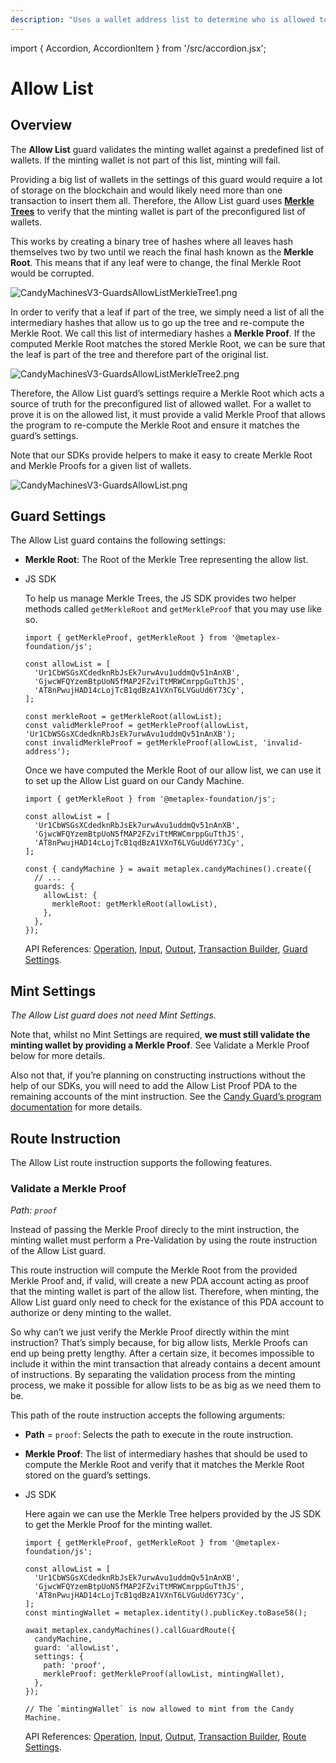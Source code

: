```yaml
---
description: "Uses a wallet address list to determine who is allowed to mint."
---
```


import { Accordion, AccordionItem } from '/src/accordion.jsx';

# Allow List

## Overview

The **Allow List** guard validates the minting wallet against a predefined list of wallets. If the minting wallet is not part of this list, minting will fail.

Providing a big list of wallets in the settings of this guard would require a lot of storage on the blockchain and would likely need more than one transaction to insert them all. Therefore, the Allow List guard uses [**Merkle Trees**](https://en.m.wikipedia.org/wiki/Merkle_tree) to verify that the minting wallet is part of the preconfigured list of wallets.

This works by creating a binary tree of hashes where all leaves hash themselves two by two until we reach the final hash known as the **Merkle Root**. This means that if any leaf were to change, the final Merkle Root would be corrupted.

![CandyMachinesV3-GuardsAllowListMerkleTree1.png](https://s3-us-west-2.amazonaws.com/secure.notion-static.com/0e44c88a-eb85-4eca-b136-83e867034c02/CandyMachinesV3-GuardsAllowListMerkleTree1.png)

In order to verify that a leaf if part of the tree, we simply need a list of all the intermediary hashes that allow us to go up the tree and re-compute the Merkle Root. We call this list of intermediary hashes a **Merkle Proof**. If the computed Merkle Root matches the stored Merkle Root, we can be sure that the leaf is part of the tree and therefore part of the original list.

![CandyMachinesV3-GuardsAllowListMerkleTree2.png](https://s3-us-west-2.amazonaws.com/secure.notion-static.com/4401af6a-e3fd-4e91-b37b-42d769e61c71/CandyMachinesV3-GuardsAllowListMerkleTree2.png)

Therefore, the Allow List guard’s settings require a Merkle Root which acts a source of truth for the preconfigured list of allowed wallet. For a wallet to prove it is on the allowed list, it must provide a valid Merkle Proof that allows the program to re-compute the Merkle Root and ensure it matches the guard’s settings.

Note that our SDKs provide helpers to make it easy to create Merkle Root and Merkle Proofs for a given list of wallets.

![CandyMachinesV3-GuardsAllowList.png](https://s3-us-west-2.amazonaws.com/secure.notion-static.com/6c365adb-8334-4990-bd14-5b31c0acdb23/CandyMachinesV3-GuardsAllowList.png)

## Guard Settings

The Allow List guard contains the following settings:

- ********Merkle Root********: The Root of the Merkle Tree representing the allow list.

- JS SDK
    
    To help us manage Merkle Trees, the JS SDK provides two helper methods called `getMerkleRoot` and `getMerkleProof` that you may use like so.
    
    ```tsx
    import { getMerkleProof, getMerkleRoot } from '@metaplex-foundation/js';
    
    const allowList = [
      'Ur1CbWSGsXCdedknRbJsEk7urwAvu1uddmQv51nAnXB',
      'GjwcWFQYzemBtpUoN5fMAP2FZviTtMRWCmrppGuTthJS',
      'AT8nPwujHAD14cLojTcB1qdBzA1VXnT6LVGuUd6Y73Cy',
    ];
    
    const merkleRoot = getMerkleRoot(allowList);
    const validMerkleProof = getMerkleProof(allowList, 'Ur1CbWSGsXCdedknRbJsEk7urwAvu1uddmQv51nAnXB');
    const invalidMerkleProof = getMerkleProof(allowList, 'invalid-address');
    ```
    
    Once we have computed the Merkle Root of our allow list, we can use it to set up the Allow List guard on our Candy Machine.
    
    ```tsx
    import { getMerkleRoot } from '@metaplex-foundation/js';
    
    const allowList = [
      'Ur1CbWSGsXCdedknRbJsEk7urwAvu1uddmQv51nAnXB',
      'GjwcWFQYzemBtpUoN5fMAP2FZviTtMRWCmrppGuTthJS',
      'AT8nPwujHAD14cLojTcB1qdBzA1VXnT6LVGuUd6Y73Cy',
    ];
    
    const { candyMachine } = await metaplex.candyMachines().create({
      // ...
      guards: {
        allowList: {
          merkleRoot: getMerkleRoot(allowList),
        },
      },
    });
    ```
    
    API References: [Operation](https://metaplex-foundation.github.io/js/classes/js.CandyMachineClient.html#create), [Input](https://metaplex-foundation.github.io/js/types/js.CreateCandyMachineInput.html), [Output](https://metaplex-foundation.github.io/js/types/js.CreateCandyMachineOutput.html), [Transaction Builder](https://metaplex-foundation.github.io/js/classes/js.CandyMachineBuildersClient.html#create), [Guard Settings](https://metaplex-foundation.github.io/js/types/js.AllowListGuardSettings.html).
    

## Mint Settings

*The Allow List guard does not need Mint Settings.*

Note that, whilst no Mint Settings are required, **we must still validate the minting wallet by providing a Merkle Proof**. See Validate a Merkle Proof below for more details.

Also not that, if you’re planning on constructing instructions without the help of our SDKs, you will need to add the Allow List Proof PDA to the remaining accounts of the mint instruction. See the [Candy Guard’s program documentation](https://github.com/metaplex-foundation/mpl-candy-guard#allowlist) for more details.

## Route Instruction

The Allow List route instruction supports the following features.

### Validate a Merkle Proof

*Path: `proof`*

Instead of passing the Merkle Proof direcly to the mint instruction, the minting wallet must perform a Pre-Validation by using the route instruction of the Allow List guard.

This route instruction will compute the Merkle Root from the provided Merkle Proof and, if valid, will create a new PDA account acting as proof that the minting wallet is part of the allow list. Therefore, when minting, the Allow List guard only need to check for the existance of this PDA account to authorize or deny minting to the wallet.

So why can’t we just verify the Merkle Proof directly within the mint instruction? That’s simply because, for big allow lists, Merkle Proofs can end up being pretty lengthy. After a certain size, it becomes impossible to include it within the mint transaction that already contains a decent amount of instructions. By separating the validation process from the minting process, we make it possible for allow lists to be as big as we need them to be.

This path of the route instruction accepts the following arguments:

- **Path** = `proof`: Selects the path to execute in the route instruction.
- **Merkle Proof**: The list of intermediary hashes that should be used to compute the Merkle Root and verify that it matches the Merkle Root stored on the guard’s settings.

- JS SDK
    
    Here again we can use the Merkle Tree helpers provided by the JS SDK to get the Merkle Proof for the minting wallet.
    
    ```tsx
    import { getMerkleProof, getMerkleRoot } from '@metaplex-foundation/js';
    
    const allowList = [
      'Ur1CbWSGsXCdedknRbJsEk7urwAvu1uddmQv51nAnXB',
      'GjwcWFQYzemBtpUoN5fMAP2FZviTtMRWCmrppGuTthJS',
      'AT8nPwujHAD14cLojTcB1qdBzA1VXnT6LVGuUd6Y73Cy',
    ];
    const mintingWallet = metaplex.identity().publicKey.toBase58();
    
    await metaplex.candyMachines().callGuardRoute({
      candyMachine,
      guard: 'allowList',
      settings: {
        path: 'proof',
        merkleProof: getMerkleProof(allowList, mintingWallet),
      },
    });
    
    // The `mintingWallet` is now allowed to mint from the Candy Machine.
    ```
    
    API References: [Operation](https://metaplex-foundation.github.io/js/classes/js.CandyMachineClient.html#callGuardRoute), [Input](https://metaplex-foundation.github.io/js/types/js.CallCandyGuardRouteInput.html), [Output](https://metaplex-foundation.github.io/js/types/js.CallCandyGuardRouteOutput.html), [Transaction Builder](https://metaplex-foundation.github.io/js/classes/js.CandyMachineBuildersClient.html#callGuardRoute), [Route Settings](https://metaplex-foundation.github.io/js/types/js.AllowListGuardRouteSettings.html).
